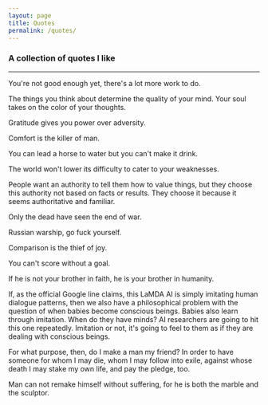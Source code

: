```yaml
---
layout: page
title: Quotes
permalink: /quotes/
---
```


### A collection of quotes I like

---

You're not good enough yet, there's a lot more work to do.

The things you think about determine the quality of your mind. Your soul takes on the color of your thoughts.

Gratitude gives you power over adversity.

Comfort is the killer of man.

You can lead a horse to water but you can't make it drink.

The world won't lower its difficulty to cater to your weaknesses.

People want an authority to tell them how to value things, but they choose this authority not based on facts or results. They choose it because it seems authoritative and familiar.

Only the dead have seen the end of war.

Russian warship, go fuck yourself.

Comparison is the thief of joy.

You can't score without a goal.

If he is not your brother in faith, he is your brother in humanity.

If, as the official Google line claims, this LaMDA AI is simply imitating human dialogue patterns, then we also have a philosophical problem with the question of when babies become conscious beings. Babies also learn through imitation. When do they have minds? AI researchers are going to hit this one repeatedly. Imitation or not, it's going to feel to them as if they are dealing with conscious beings.

For what purpose, then, do I make a man my friend? In order to have someone for whom I may die, whom I may follow into exile, against whose death I may stake my own life, and pay the pledge, too.

Man can not remake himself without suffering, for he is both the marble and the sculptor.
